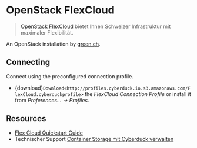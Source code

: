 OpenStack FlexCloud
====

> [OpenStack FlexCloud](https://www.green.ch/de-ch/greencloud/openstackflexcloud/flexcloudservices.aspx) bietet Ihnen Schweizer Infrastruktur mit maximaler Flexibilität.

An OpenStack installation by [green.ch](https://green.ch/).

## Connecting

Connect using the preconfigured connection profile.
- {download}`Download<http://profiles.cyberduck.io.s3.amazonaws.com/FlexCloud.cyberduckprofile>` the *FlexCloud Connection Profile* or install it from *Preferences… → Profiles*.

## Resources

- [Flex Cloud Quickstart Guide](https://www.green.ch/de-ch/Support/TechnischerSupport/Helpdesk/TabId/1544/ArtMID/6180/ArticleID/315/Flex-Cloud-Quickstart-Guide.aspx)
- Technischer Support [Container Storage mit Cyberduck verwalten](http://www.green.ch/de-ch/Support/TechnischerSupport/Helpdesk/TabId/1544/ArtMID/6180/ArticleID/349/Container-Storage-mit-Cyberduck-verwalten.aspx?language=de-CH#1)